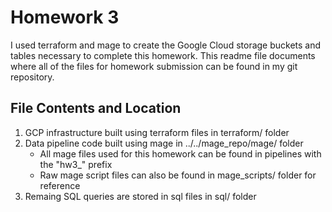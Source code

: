 # Homework 3

I used terraform and mage to create the Google Cloud storage buckets and tables necessary to complete this homework.
This readme file documents where all of the files for homework submission can be found in my git repository.

## File Contents and Location

1. GCP infrastructure built using terraform files in terraform/ folder
2. Data pipeline code built using mage in ../../mage_repo/mage/ folder
    - All mage files used for this homework can be found in pipelines with the "hw3_" prefix
    - Raw mage script files can also be found in mage_scripts/ folder for reference
3. Remaing SQL queries are stored in sql files in sql/ folder

